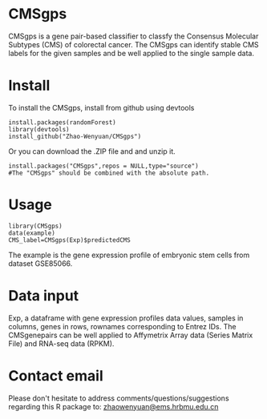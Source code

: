 # CMSgps
CMSgps is a gene pair-based classifier to classfy the Consensus Molecular Subtypes (CMS) of colorectal cancer. The CMSgps can  identify stable CMS labels for the given samples and be well applied to the single sample data.

# Install
To install the CMSgps, install from github using devtools
```
install.packages(randomForest)
library(devtools)
install_github("Zhao-Wenyuan/CMSgps")
```
Or you can download the .ZIP file and and unzip it.
```
install.packages("CMSgps",repos = NULL,type="source")
#The "CMSgps" should be combined with the absolute path.
```
# Usage
```
library(CMSgps)
data(example)
CMS_label=CMSgps(Exp)$predictedCMS
```
The example is the gene expression profile of embryonic stem cells from dataset GSE85066.
# Data input
Exp, a dataframe with gene expression profiles data values, samples in columns, genes in rows, rownames corresponding to Entrez IDs. 
The CMSgenepairs can be well applied to Affymetrix Array data (Series Matrix File) and RNA-seq data (RPKM). 

# Contact email
Please don't hesitate to address comments/questions/suggestions regarding this R package to:
zhaowenyuan@ems.hrbmu.edu.cn

